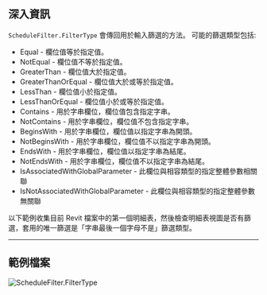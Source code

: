 ## 深入資訊
`ScheduleFilter.FilterType` 會傳回用於輸入篩選的方法。
可能的篩選類型包括:

- Equal - 欄位值等於指定值。
- NotEqual - 欄位值不等於指定值。
- GreaterThan - 欄位值大於指定值。
- GreaterThanOrEqual - 欄位值大於或等於指定值。
- LessThan - 欄位值小於指定值。
- LessThanOrEqual - 欄位值小於或等於指定值。
- Contains - 用於字串欄位，欄位值包含指定字串。
- NotContains - 用於字串欄位，欄位值不包含指定字串。
- BeginsWith - 用於字串欄位，欄位值以指定字串為開頭。
- NotBeginsWith - 用於字串欄位，欄位值不以指定字串為開頭。
- EndsWith - 用於字串欄位，欄位值以指定字串為結尾。
- NotEndsWith - 用於字串欄位，欄位值不以指定字串為結尾。
- IsAssociatedWithGlobalParameter - 此欄位與相容類型的指定整體參數相關聯
- IsNotAssociatedWithGlobalParameter - 此欄位與相容類型的指定整體參數無關聯

以下範例收集目前 Revit 檔案中的第一個明細表，然後檢查明細表視圖是否有篩選，套用的唯一篩選是「字串最後一個字母不是」篩選類型。
___
## 範例檔案

![ScheduleFilter.FilterType](./Revit.Schedules.ScheduleFilter.FilterType_img.jpg)

